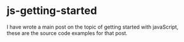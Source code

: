 # js-getting-started

I have wrote a main post on the topic of getting started with javaScript, these are the source code examples for that post.